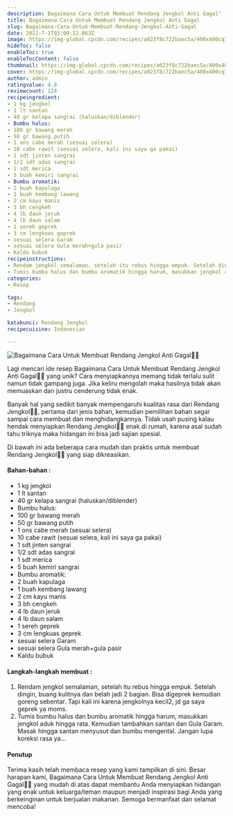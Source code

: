```yaml
---
description: Bagaimana Cara Untuk Membuat Rendang Jengkol Anti Gagal"
title: Bagaimana Cara Untuk Membuat Rendang Jengkol Anti Gagal
slug: Bagaimana-Cara-Untuk-Membuat-Rendang-Jengkol-Anti-Gagal
date: 2022-7-1T03:09:12.063Z
image: https://img-global.cpcdn.com/recipes/a023f8c722baec5a/400x400cq70/photo.jpg
hideToc: false
enableToc: true
enableTocContent: false
thumbnail: https://img-global.cpcdn.com/recipes/a023f8c722baec5a/400x400cq70/photo.jpg
cover: https://img-global.cpcdn.com/recipes/a023f8c722baec5a/400x400cq70/photo.jpg
author: admin
ratingvalue: 4.8
reviewcount: 124
recipeingredient:
- 1 kg jengkol
- 1 lt santan
- 40 gr kelapa sangrai (haluskan/diblender)
- Bumbu halus:
- 100 gr bawang merah
- 50 gr bawang putih
- 1 ons cabe merah (sesuai selera)
- 10 cabe rawit (sesuai selera, kali ini saya ga pakai)
- 1 sdt jinten sangrai
- 1/2 sdt adas sangrai
- 1 sdt merica
- 5 buah kemiri sangrai
- Bumbu aromatik:
- 2 buah kapulaga
- 1 buah kembang lawang
- 2 cm kayu manis
- 3 bh cengkeh
- 4 lb daun jeruk
- 4 lb daun salam
- 1 sereh geprek
- 3 cm lengkuas geprek
- sesuai selera Garam
- sesuai selera Gula merah+gula pasir
- Kaldu bubuk
recipeinstructions:
- Rendam jengkol semalaman, setelah itu rebus hingga empuk. Setelah dingin, buang kulitnya dan belah jadi 2 bagian. Bisa digeprek kemudian goreng sebentar. Tapi kali ini karena jengkolnya kecil2, jd ga saya geprek ya moms.
- Tumis bumbu halus dan bumbu aromatik hingga harum, masukkan jengkol aduk hingga rata. Kemudian tambahkan santan dan Gula Garam. Masak hingga santan menyusut dan bumbu mengental. Jangan lupa koreksi rasa ya...
categories:
- Resep

tags:
- Rendang
- Jengkol

katakunci: Rendang Jengkol
recipecuisine: Indonesian

---
```


![Bagaimana Cara Untuk Membuat Rendang Jengkol Anti Gagal👩‍🍳](https://img-global.cpcdn.com/recipes/a023f8c722baec5a/400x400cq70/photo.jpg)

Lagi mencari ide resep Bagaimana Cara Untuk Membuat Rendang Jengkol Anti Gagal👩‍🍳 yang unik? Cara menyiapkannya memang tidak terlalu sulit namun tidak gampang juga. Jika keliru mengolah maka hasilnya tidak akan memuaskan dan justru cenderung tidak enak.

Banyak hal yang sedikit banyak mempengaruhi kualitas rasa dari Rendang Jengkol👩‍🍳, pertama dari jenis bahan, kemudian pemilihan bahan segar sampai cara membuat dan menghidangkannya. Tidak usah pusing kalau hendak menyiapkan Rendang Jengkol👩‍🍳 enak di rumah, karena asal sudah tahu triknya maka hidangan ini bisa jadi sajian spesial.

Di bawah ini ada beberapa cara mudah dan praktis untuk membuat Rendang Jengkol👩‍🍳 yang siap dikreasikan.

<!--inarticleads1-->

#### Bahan-bahan :

- 1 kg jengkol
- 1 lt santan
- 40 gr kelapa sangrai (haluskan/diblender)
- Bumbu halus:
- 100 gr bawang merah
- 50 gr bawang putih
- 1 ons cabe merah (sesuai selera)
- 10 cabe rawit (sesuai selera, kali ini saya ga pakai)
- 1 sdt jinten sangrai
- 1/2 sdt adas sangrai
- 1 sdt merica
- 5 buah kemiri sangrai
- Bumbu aromatik:
- 2 buah kapulaga
- 1 buah kembang lawang
- 2 cm kayu manis
- 3 bh cengkeh
- 4 lb daun jeruk
- 4 lb daun salam
- 1 sereh geprek
- 3 cm lengkuas geprek
- sesuai selera Garam
- sesuai selera Gula merah+gula pasir
- Kaldu bubuk

<!--inarticleads2-->

#### Langkah-langkah membuat :

1. Rendam jengkol semalaman, setelah itu rebus hingga empuk. Setelah dingin, buang kulitnya dan belah jadi 2 bagian. Bisa digeprek kemudian goreng sebentar. Tapi kali ini karena jengkolnya kecil2, jd ga saya geprek ya moms.
1. Tumis bumbu halus dan bumbu aromatik hingga harum, masukkan jengkol aduk hingga rata. Kemudian tambahkan santan dan Gula Garam. Masak hingga santan menyusut dan bumbu mengental. Jangan lupa koreksi rasa ya...

#### Penutup

Terima kasih telah membaca resep yang kami tampilkan di sini. Besar harapan kami, Bagaimana Cara Untuk Membuat Rendang Jengkol Anti Gagal👩‍🍳 yang mudah di atas dapat membantu Anda menyiapkan hidangan yang enak untuk keluarga/teman maupun menjadi inspirasi bagi Anda yang berkeinginan untuk berjualan makanan. Semoga bermanfaat dan selamat mencoba!